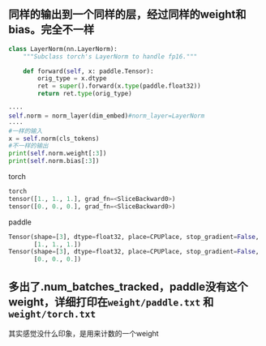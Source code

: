## 同样的输出到一个同样的层，经过同样的weight和bias。完全不一样

```python
class LayerNorm(nn.LayerNorm):
    """Subclass torch's LayerNorm to handle fp16."""

    def forward(self, x: paddle.Tensor):
        orig_type = x.dtype
        ret = super().forward(x.type(paddle.float32))
        return ret.type(orig_type)

····
self.norm = norm_layer(dim_embed)#norm_layer=LayerNorm
····
#一样的输入
x = self.norm(cls_tokens)
#不一样的输出
print(self.norm.weight[:3])
print(self.norm.bias[:3])
```
torch
```python
torch
tensor([1., 1., 1.], grad_fn=<SliceBackward0>)
tensor([0., 0., 0.], grad_fn=<SliceBackward0>)
```
paddle
```python
Tensor(shape=[3], dtype=float32, place=CPUPlace, stop_gradient=False,
       [1., 1., 1.])
Tensor(shape=[3], dtype=float32, place=CPUPlace, stop_gradient=False,
       [0., 0., 0.])
```

## 多出了.num_batches_tracked，paddle没有这个weight，详细打印在`weight/paddle.txt` 和`weight/torch.txt`

其实感觉没什么印象，是用来计数的一个weight